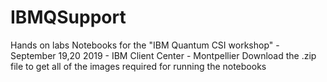 # IBMQSupport
Hands on labs Notebooks for the "IBM Quantum CSI workshop"  - September 19,20 2019 - IBM Client Center - Montpellier
Download the .zip file to get all of the images required for running the notebooks

